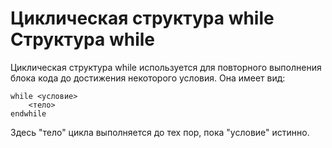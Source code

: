 Циклическая структура while
Структура while
===============

Циклическая структура while используется для повторного выполнения блока кода до достижения некоторого условия. Она имеет вид:

    while <условие>
        <тело>
    endwhile

Здесь "тело" цикла выполняется до тех пор, пока "условие" истинно.

